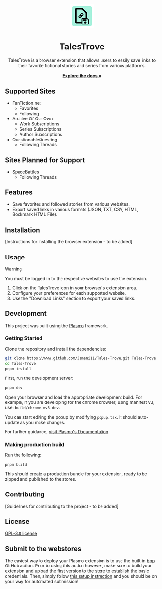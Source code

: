 <div align="center">
  <a href="https://github.com/Jemeni11/Tales-Trove">
    <img src="assets/icon.png" alt="Logo" width="80" height="80">
  </a>

  <h1 align="center">TalesTrove</h1>

  <p align="center">
    TalesTrove is a browser extension that allows users to easily save links to their favorite fictional stories and series from various platforms.
    <br />
    <br />
    <a href="https://github.com/Jemeni11/Tales-Trove"><strong>Explore the docs »</strong></a>
    <br />
  </p>
</div>

## Supported Sites

- FanFiction.net
  - Favorites
  - Following
- Archive Of Our Own
  - Work Subscriptions
  - Series Subscriptions
  - Author Subscriptions
- QuestionableQuesting
  - Following Threads

## Sites Planned for Support

- SpaceBattles
  - Following Threads

## Features

- Save favorites and followed stories from various websites.
- Export saved links in various formats (JSON, TXT, CSV, HTML, Bookmark HTML File).

## Installation

[Instructions for installing the browser extension - to be added]

## Usage

> [!WARNING]
> You must be logged in to the respective websites to use the extension.

1. Click on the TalesTrove icon in your browser's extension area.
2. Configure your preferences for each supported website.
3. Use the "Download Links" section to export your saved links.

## Development

This project was built using the [Plasmo](https://docs.plasmo.com/) framework.

### Getting Started

Clone the repository and install the dependencies:

```bash
git clone https://www.github.com/Jemeni11/Tales-Trove.git Tales-Trove
cd Tales-Trove
pnpm install
```

First, run the development server:

```bash
pnpm dev
```

Open your browser and load the appropriate development build. For example, if you are developing for the chrome browser, using manifest v3, use: `build/chrome-mv3-dev`.

You can start editing the popup by modifying `popup.tsx`. It should auto-update as you make changes.

For further guidance, [visit Plasmo's Documentation](https://docs.plasmo.com/)

### Making production build

Run the following:

```bash
pnpm build
```

This should create a production bundle for your extension, ready to be zipped and published to the stores.

## Contributing

[Guidelines for contributing to the project - to be added]

## License

[GPL-3.0 license](/LICENSE)

## Submit to the webstores

The easiest way to deploy your Plasmo extension is to use the built-in [bpp](https://bpp.browser.market) GitHub action. Prior to using this action however, make sure to build your extension and upload the first version to the store to establish the basic credentials. Then, simply follow [this setup instruction](https://docs.plasmo.com/framework/workflows/submit) and you should be on your way for automated submission!
